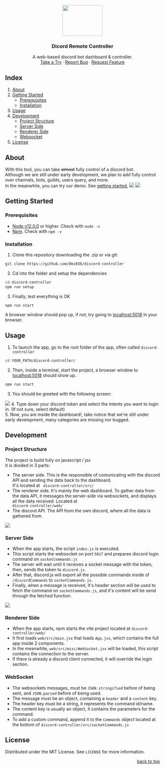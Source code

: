 <br/>
<br/>
<div align="center">
  <img height="100" width="130" src="https://media.discordapp.net/attachments/1064596920133230642/1071486133629894687/636e0a6a49cf127bf92de1e2_icon_clyde_blurple_RGB.png" />
  <h3>Dicord Remote Controller</h3>
  <p align="center">
    A web-based discord bot dashboard & controller.
    <br />
    <a href="#getting-started">Take a Try</a>
    ·
    <a href="https://github.com/Omi036/discord-controller/issues/">Report Bug</a>
    ·
    <a href="https://github.com/Omi036/discord-controller/issues/">Request Feature</a>
  </p>
</div>



## Index
<ol>
    <li>
      <a href="#about">About</a>
    </li>
    <li>
      <a href="#getting-started">Getting Started</a>
      <ul>
        <li><a href="#prerequisites">Prerequisites</a></li>
        <li><a href="#installation">Installation</a></li>
      </ul>
    </li>
    <li><a href="#usage">Usage</a></li>
    <li><a href="#development">Development</a>
    <ul>
        <li><a href="#project-structure">Project Structure</a></li>
        <li><a href="#server-side">Server Side</a></li>
        <li><a href="#renderer-side">Renderer Side</a></li>
        <li><a href="#websocket">Websocket</a></li>
    </ul>
    </li>
    <li><a href="#license">License</a></li>
 </ol>


## About
With this tool, you can take <s>almost</s> fully control of a discord bot.  
Although we are still under early development, we plan to add fully control over channels, bots, guilds, users query, and more.  
In the meanwhile, you can try our demo. See <a href="#getting-started">getting started.</a>
<img src="https://media.discordapp.net/attachments/1064596920133230642/1071438018013057104/Captura_de_pantalla_2023-02-04_a_las_15.31.49.png?width=1422&height=675" />
<img src="https://media.discordapp.net/attachments/1064596920133230642/1071438018289872896/Captura_de_pantalla_2023-02-04_a_las_15.31.41.png?width=1422&height=675" />

## Getting Started
### Prerequisites
<ul>
  <li><a href="https://nodejs.org/en/download/" target="_blank">Node v12.0.0</a> or higher. Check with <code>node -v</code></li>
  <li><a href="https://nodejs.org/en/download/" target="_blank">Npm</a>. Check with <code>npm -v</code></li>
</ul>

### Installation
1. Clone this repository downloading the .zip or via git:
  ```sh
  git clone https://github.com/Omi036/discord-controller
  ```  
2. Cd into the folder and setup the dependencies
  ```sh
  cd discord-controller
  npm run setup
  ```  
3. Finally, test everything is OK
  ```sh
  npm run start
  ```
A browser window should pop up, if not, try going to <a href="http://localhost:5018" target="_blank">localhost:5018</a> in your browser.

## Usage
1. To launch the app, go to the root folder of the app, often called <code>discord-controller</code>
```sh
cd YOUR_PATH/discord-controller/
```
2. Then, inside a terminal, start the project, a browser window to <a href="http://localhost:5018" target="_blank">localhost:5018</a> should show up.  
```sh
npm run start
```
3. You should be greeted with the following screen:  
<img src="https://media.discordapp.net/attachments/1064596920133230642/1071452434574086267/Captura_de_pantalla_2023-02-04_a_las_16.29.19.png?width=1422&height=675" />
4. Type down your discord token and select the intents you want to login in. (If not sure, select default)<br/>
5. Now, you are inside the dashboard!, take notice that we're still under early development, many categories are missing nor bugged.

## Development
### Project Structure
The project is build fully on javascript / jsx  
It is divided in 3 parts:  
* The server side. This is the responsible of comunicating with the discord API and sending the data back to the dashboard.  
It's located at <code> discord-controller/src/ </code>  
* The renderer side. It's mainly the web dashboard. To gather data from the data API, it messages the server-side via websockets, and displays all the data received. Located at <code> discord-controller/web/</code>  
* The discord API. The API from the own discord, where all the data is gathered from.  
<img src="https://media.discordapp.net/attachments/1064596920133230642/1071461718313668669/image.png?width=1441&height=543" />

### Server Side
* When the app starts, the script <code>index.js</code> is executed.  
* This script starts the websocket on port <code>5017</code> and prepares discord login command on <code>socketCommands.js</code>
* The server will wait until it receives a socket message with the token, then, sends the token to <code>discord.js</code>.  
* After that, discord.js will export all the possible commands inside of <code>/discordCommands</code> to <code>socketCommands.js</code>.  
* Finally, when a message is received, it's header section will be used to fetch the command on <code>socketCommands.js</code>, and it's content will be send through the fetched function.
<img src="https://media.discordapp.net/attachments/1064596920133230642/1071476340219453470/image.png?width=1441&height=403" />

### Renderer Side
* When the app starts, npm starts the vite project located at <code>discord-controller/web/</code>  
* It first loads <code>web/src/main.jsx</code> that loads <code>App.jsx</code>, which contains the full app inside 2 components.  
* In the meanwhile, <code>web/src/misc/WebSocket.jsx</code> will be loaded, this script contains the connection to the server.  
* If there is already a discord client connected, it will override the login section.  

### WebSocket
* The websockets messages, must be <code>JSON.stringified</code> before of being sent, and <code>JSON.parsed</code> before of being used.  
* The message must be an object, containing a <code>header</code> and a <code>content</code> key.
* The header key must be a string, it represents the command id/name.
* The content key is usually an object, it contains the parameters for the command.
* To add a custom command, append it to the <code>Commands</code> object located at the bottom of <code>discord-controller/src/socketCommands.js</code>

## License
Distributed under the MIT License. See `LICENSE` for more information.    

<p align="right"><a href="#index">back to top</a></p>
